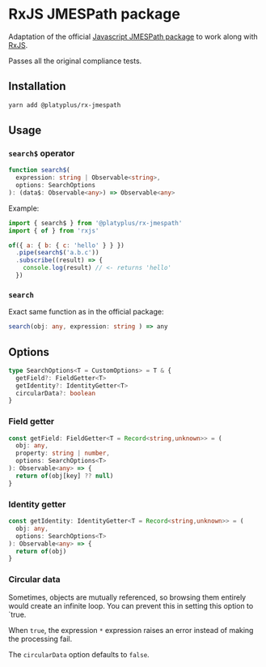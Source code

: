 # RxJS JMESPath package

Adaptation of the official [Javascript JMESPath package](https://github.com/jmespath/jmespath.js/) to work along with [RxJS](https://rxjs.dev/).

Passes all the original compliance tests.

## Installation

```bash
yarn add @platyplus/rx-jmespath
```

## Usage

### `search$` operator

```typescript
function search$(
  expression: string | Observable<string>,
  options: SearchOptions
): (data$: Observable<any>) => Observable<any>
```

Example:

```js
import { search$ } from '@platyplus/rx-jmespath'
import { of } from 'rxjs'

of({ a: { b: { c: 'hello' } } })
  .pipe(search$('a.b.c'))
  .subscribe((result) => {
    console.log(result) // <- returns 'hello'
  })
```

### `search`

Exact same function as in the official package:

```typescript
search(obj: any, expression: string ) => any
```

## Options

```typescript
type SearchOptions<T = CustomOptions> = T & {
  getField?: FieldGetter<T>
  getIdentity?: IdentityGetter<T>
  circularData?: boolean
}
```

### Field getter

```typescript
const getField: FieldGetter<T = Record<string,unknown>> = (
  obj: any,
  property: string | number,
  options: SearchOptions<T>
): Observable<any> => {
  return of(obj[key] ?? null)
}
```

### Identity getter

```typescript
const getIdentity: IdentityGetter<T = Record<string,unknown>> = (
  obj: any,
  options: SearchOptions<T>
): Observable<any> => {
  return of(obj)
}
```

### Circular data

Sometimes, objects are mutually referenced, so browsing them entirely would create an infinite loop. You can prevent this in setting this option to `true.

When `true`, the expression `*` expression raises an error instead of making the processing fail.

The `circularData` option defaults to `false`.
